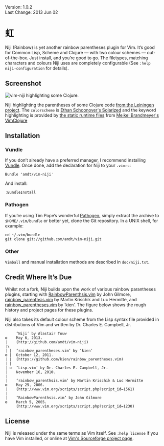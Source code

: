 Version: 1.0.2  
Last Change: 2013 Jun 02

虹
=

Niji (Rainbow) is yet another rainbow parentheses plugin for Vim. It’s good for
Common Lisp, Scheme and Clojure — with two colour schemes — out-of-the-box.
Just install, and you’re good to go. The filetypes, matching characters and
colours Niji uses are completely configurable (See `:help niji-configuration`
for details).

Screenshot
----------

![vim-niji highlighting some Clojure.](http://cl.ly/image/2F02041i2h0g/vim-niji.png)

Niji highlighting the parentheses of some Clojure code [from the Leiningen project](https://github.com/technomancy/leiningen/blob/master/src/leiningen/new.clj).
The `colorscheme` is [Ethan Schoonover's Solarized](http://ethanschoonover.com/solarized)
and the keyword highlighting is provided by [the static runtime files](https://github.com/guns/vim-clojure-static) from [Meikel Brandmeyer's VimClojure](http://www.vim.org/scripts/script.php?script_id=2501)

Installation
------------

### Vundle

If you don’t already have a preferred manager, I recommend installing
[Vundle](http://github.com/gmarik/vundle). Once done, add the declaration for
Niji to your `.vimrc`:

```vim
Bundle 'amdt/vim-niji'
```

And install:

```vim
:BundleInstall
```

### Pathogen

If you’re using Tim Pope’s wonderful
[Pathogen](http://github.com/tpope/vim-pathogen), simply extract the archive
to `$HOME/.vim/bundle` or better yet, clone the Git repository. In a UNIX
shell, for example:

```Shell
cd ~/.vim/bundle
git clone git://github.com/amdt/vim-niji.git
```

### Other

`Vimball` and manual installation methods are described in `doc/niji.txt`.

Credit Where It’s Due
---------------------

Whilst not a fork, Niji builds upon the work of various rainbow parantheses
plugins, starting with
[RainbowParenthsis.vim](http://www.vim.org/scripts/script.php?script_id=1230)
by John Gilmore,
[rainbow_parenthsis.vim](http://www.vim.org/scripts/script.php?script_id=1561)
by Martin Krischik and Luc Hermitte, and
[rainbow_parentheses.vim](https://github.com/kien/rainbow_parentheses.vim) by
‘kien’. The figure below shows the rough history and project pages for these
plugins.

Niji also takes its default colour scheme from the Lisp syntax file provided
in distributions of Vim and written by Dr. Charles E. Campbell, Jr.

```
     ‘Niji’ by Alastair Touw
o    May 6, 2013.
|    (http://github.com/amdt/vim-niji)
|\
| |  ‘rainbow_parentheses.vim’ by ‘kien’
o |  October 12, 2011.
| |  (https://github.com/kien/rainbow_parentheses.vim)
| |
| o  ‘Lisp.vim’ by Dr. Charles E. Campbell, Jr.
|    November 16, 2010.
|
|    ‘rainbow_parenthsis.vim’ by Martin Krischik & Luc Hermitte
o    May 25, 2006.
|    (http://www.vim.org/scripts/script.php?script_id=1561)
|
|    ‘RainbowParenthsis.vim’ by John Gilmore
o    March 5, 2005.
     (http://www.vim.org/scripts/script.php?script_id=1230)
```

License
-------

Niji is released under the same terms as Vim itself. See `:help license` if
you have Vim installed, or online at [Vim's Sourceforge project page](http://vimdoc.sourceforge.net/htmldoc/uganda.html#license).
